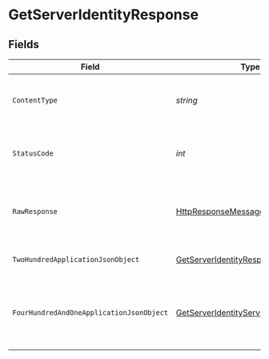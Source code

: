 # GetServerIdentityResponse


## Fields

| Field                                                                                                                | Type                                                                                                                 | Required                                                                                                             | Description                                                                                                          |
| -------------------------------------------------------------------------------------------------------------------- | -------------------------------------------------------------------------------------------------------------------- | -------------------------------------------------------------------------------------------------------------------- | -------------------------------------------------------------------------------------------------------------------- |
| `ContentType`                                                                                                        | *string*                                                                                                             | :heavy_check_mark:                                                                                                   | HTTP response content type for this operation                                                                        |
| `StatusCode`                                                                                                         | *int*                                                                                                                | :heavy_check_mark:                                                                                                   | HTTP response status code for this operation                                                                         |
| `RawResponse`                                                                                                        | [HttpResponseMessage](https://learn.microsoft.com/en-us/dotnet/api/system.net.http.httpresponsemessage?view=net-5.0) | :heavy_check_mark:                                                                                                   | Raw HTTP response; suitable for custom response parsing                                                              |
| `TwoHundredApplicationJsonObject`                                                                                    | [GetServerIdentityResponseBody](../../Models/Requests/GetServerIdentityResponseBody.md)                              | :heavy_minus_sign:                                                                                                   | The Transcode Sessions                                                                                               |
| `FourHundredAndOneApplicationJsonObject`                                                                             | [GetServerIdentityServerResponseBody](../../Models/Requests/GetServerIdentityServerResponseBody.md)                  | :heavy_minus_sign:                                                                                                   | Unauthorized - Returned if the X-Plex-Token is missing from the header or query.                                     |